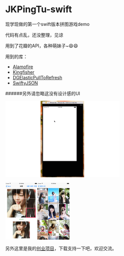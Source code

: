 # JKPingTu-swift
现学现做的第一个swift版本拼图游戏demo

代码有点乱，还没整理，见谅

用到了花瓣的API，各种萌妹子~😄😄

用到的库：

+ [Alamofire](http://item.jd.com/11598468.html)
+ [Kingfisher](http://item.jd.com/11598468.html)
+ [DGElasticPullToRefresh](http://item.jd.com/11598468.html)
+ [SwiftyJSON](http://item.jd.com/11598468.html)


<p>
######另外请忽略这没有设计感的UI
<p>

<img src="./ScreenShot/0000.gif" style="max-width:100%;"/>

<img src="./ScreenShot/0001.png" style="max-width:20%;"/><img src="./ScreenShot/0002.png" style="max-width:20%;"/>




另外这里是我的[创业项目](https://itunes.apple.com/app/id958163620)，下载支持一下吧，欢迎交流。
